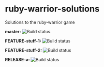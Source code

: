 ruby-warrior-solutions
======================

Solutions to the ruby-warrior game

**master:** ![Build status](https://badge.buildbox.io/5be8723aff21539cba7513e9d8cfe8e213bdf07ef760604b51.svg?branch=master)

**FEATURE-stuff-1:** ![Build status](https://badge.buildbox.io/5be8723aff21539cba7513e9d8cfe8e213bdf07ef760604b51.svg?branch=FEATURE-stuff-1)

**FEATURE-stuff-2:** ![Build status](https://badge.buildbox.io/5be8723aff21539cba7513e9d8cfe8e213bdf07ef760604b51.svg?branch=FEATURE-stuff-2)

**RELEASE-a:** ![Build status](https://badge.buildbox.io/5be8723aff21539cba7513e9d8cfe8e213bdf07ef760604b51.svg?branch=RELEASE-a)
